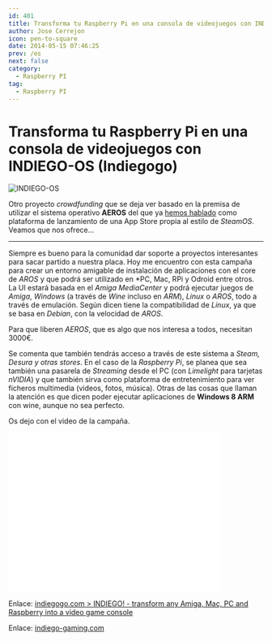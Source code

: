 ```yaml
---
id: 401
title: Transforma tu Raspberry Pi en una consola de videojuegos con INDIEGO-OS (Indiegogo)
author: Jose Cerrejon
icon: pen-to-square
date: 2014-05-15 07:46:25
prev: /es
next: false
category:
  - Raspberry PI
tag:
  - Raspberry PI
---
```


# Transforma tu Raspberry Pi en una consola de videojuegos con INDIEGO-OS (Indiegogo)

![INDIEGO-OS](/images/2014/05/indieos_appstore.jpg)

Otro proyecto *crowdfunding* que se deja ver basado en la premisa de utilizar el sistema operativo **AEROS** del que ya [hemos hablado](/post.php?id=202) como plataforma de lanzamiento de una App Store propia al estilo de *SteamOS*. Veamos que nos ofrece...

- - -
Siempre es bueno para la comunidad dar soporte a proyectos interesantes para sacar partido a nuestra placa. Hoy me encuentro con esta campaña para crear un entorno amigable de instalación de aplicaciones con el core de *AROS* y que podrá ser utilizado en *PC, Mac, RPi y Odroid entre otros. La UI estará basada en el *Amiga MediaCenter* y podrá ejecutar juegos de *Amiga*, *Windows* (a través de *Wine* incluso en *ARM*), *Linux* o *AROS*, todo a través de emulación. Según dicen tiene la compatibilidad de *Linux*, ya que se basa en *Debian*, con la velocidad de *AROS*.

Para que liberen *AEROS*, que es algo que nos interesa a todos, necesitan 3000€.

Se comenta que también tendrás acceso a través de este sistema a *Steam, Desura y otras stores*. En el caso de la *Raspberry Pi*, se planea que sea también una pasarela de *Streaming* desde el PC (con *Limelight* para tarjetas *nVIDIA*) y que también sirva como plataforma de entretenimiento para ver ficheros multimedia (videos, fotos, música). Otras de las cosas que llaman la atención es que dicen poder ejecutar aplicaciones de **Windows 8 ARM** con wine, aunque no sea perfecto.

Os dejo con el video de la campaña.

<iframe width="420" height="315" src="//www.youtube.com/embed/3Isc_6hSCJg" frameborder="0" allowfullscreen></iframe>

Enlace: [indiegogo.com > INDIEGO! - transform any Amiga, Mac, PC and Raspberry into a video game console](https://www.indiegogo.com/projects/indiego-transform-any-amiga-mac-pc-and-raspberry-into-a-video-game-console/x/4152104)

Enlace: [indiego-gaming.com](http://www.indiego-gaming.com)